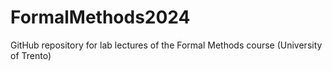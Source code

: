 # FormalMethods2024
GitHub repository for lab lectures of the Formal Methods course (University of Trento)
